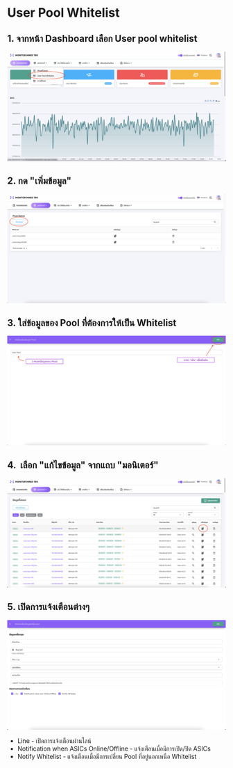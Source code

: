 # User Pool Whitelist

## 1. จากหน้า Dashboard เลือก User pool whitelist

![](<../.gitbook/assets/Screen Shot 2565-01-24 at 23.03.13.png>)

## 2. กด "เพิ่มข้อมูล"

![](<../.gitbook/assets/Screen Shot 2565-01-24 at 23.05.39.png>)

## 3. ใส่ข้อมูลของ Pool ที่ต้องการให้เป็น Whitelist

![](<../.gitbook/assets/Screen Shot 2565-01-24 at 23.08.09.png>)

## 4.  เลือก "แก้ไขข้อมูล" จากแถบ "มอนิเตอร์"

![](<../.gitbook/assets/Screen Shot 2565-01-24 at 23.22.20.png>)

## 5. เปิดการแจ้งเตือนต่างๆ

![](<../.gitbook/assets/Screen Shot 2565-01-24 at 12.18.58.png>)

* Line - เปิดการแจ้งเตือนผ่านไลน์
* Notification when ASICs Online/Offline - แจ้งเตือนเมื่อมีการเปิด/ปิด ASICs
* Notify Whitelist - แจ้งเตือนเมื่อมีการเปลี่ยน Pool ที่อยู่นอกเหนือ Whitelist
